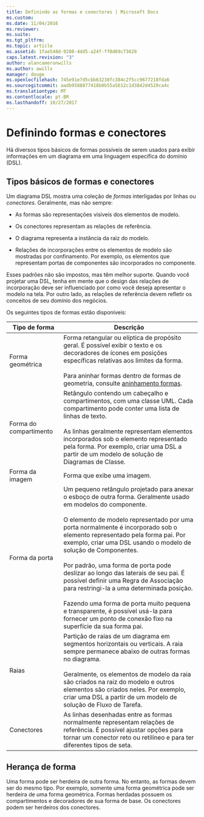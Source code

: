```yaml
---
title: Definindo as formas e conectores | Microsoft Docs
ms.custom: 
ms.date: 11/04/2016
ms.reviewer: 
ms.suite: 
ms.tgt_pltfrm: 
ms.topic: article
ms.assetid: 1fae548d-9288-4dd5-a24f-ff0d69c73628
caps.latest.revision: "3"
author: alancameronwills
ms.author: awills
manager: douge
ms.openlocfilehash: 745e91e7d5cbb63238fc384c2f5cc9677218fda6
ms.sourcegitcommit: aadb9588877418b8b55a5612c1d3842d4520ca4c
ms.translationtype: MT
ms.contentlocale: pt-BR
ms.lasthandoff: 10/27/2017
---
```

# <a name="defining-shapes-and-connectors"></a>Definindo formas e conectores
Há diversos tipos básicos de formas possíveis de serem usados para exibir informações em um diagrama em uma linguagem específica do domínio (DSL).  
  
##  <a name="shapeTypes"></a>Tipos básicos de formas e conectores  
 Um diagrama DSL mostra uma coleção de *formas* interligadas por linhas ou *conectores*.  Geralmente, mas não sempre:  
  
-   As formas são representações visíveis dos elementos de modelo.  
  
-   Os conectores representam as relações de referência.  
  
-   O diagrama representa a instância da raiz do modelo.  
  
-   Relações de incorporações entre os elementos de modelo são mostradas por confinamento. Por exemplo, os elementos que representam portas de componentes são incorporados no componente.  
  
 Esses padrões não são impostos, mas têm melhor suporte. Quando você projetar uma DSL, tenha em mente que o design das relações de incorporação deve ser influenciado por como você deseja apresentar o modelo na tela. Por outro lado, as relações de referência devem refletir os conceitos de seu domínio dos negócios.  
  
 Os seguintes tipos de formas estão disponíveis:  
  
|Tipo de forma|Descrição|  
|----------------|-----------------|  
|Forma geométrica|Forma retangular ou elíptica de propósito geral. É possível exibir o texto e os decoradores de ícones em posições específicas relativas aos limites da forma.<br /><br /> Para aninhar formas dentro de formas de geometria, consulte [aninhamento formas](../modeling/nesting-shapes.md).|  
|Forma do compartimento|Retângulo contendo um cabeçalho e compartimentos, com uma classe UML. Cada compartimento pode conter uma lista de linhas de texto.<br /><br /> As linhas geralmente representam elementos incorporados sob o elemento representado pela forma. Por exemplo, criar uma DSL a partir de um modelo de solução de Diagramas de Classe.|  
|Forma da imagem|Forma que exibe uma imagem.|  
|Forma da porta|Um pequeno retângulo projetado para anexar o esboço de outra forma. Geralmente usado em modelos do componente.<br /><br /> O elemento de modelo representado por uma porta normalmente é incorporado sob o elemento representado pela forma pai. Por exemplo, criar uma DSL usando o modelo de solução de Componentes.<br /><br /> Por padrão, uma forma de porta pode deslizar ao longo das laterais de seu pai. É possível definir uma Regra de Associação para restringi-la a uma determinada posição.<br /><br /> Fazendo uma forma de porta muito pequena e transparente, é possível usá-la para fornecer um ponto de conexão fixo na superfície da sua forma pai.|  
|Raias|Partição de raias de um diagrama em segmentos horizontais ou verticais. A raia sempre permanece abaixo de outras formas no diagrama.<br /><br /> Geralmente, os elementos de modelo da raia são criados na raiz do modelo e outros elementos são criados neles. Por exemplo, criar uma DSL a partir de um modelo de solução de Fluxo de Tarefa.|  
|Conectores|As linhas desenhadas entre as formas normalmente representam relações de referência. É possível ajustar opções para tornar um conector reto ou retilíneo e para ter diferentes tipos de seta.|  
  
##  <a name="shapeInheritance"></a>Herança de forma  
 Uma forma pode ser herdeira de outra forma. No entanto, as formas devem ser do mesmo tipo. Por exemplo, somente uma forma geométrica pode ser herdeira de uma forma geométrica. Formas herdadas possuem os compartimentos e decoradores de sua forma de base. Os conectores podem ser herdeiros dos conectores.